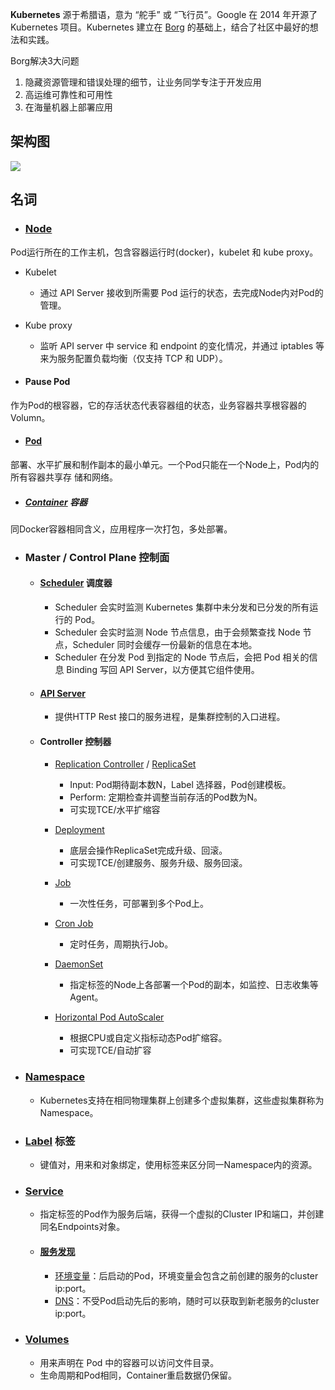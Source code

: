 **Kubernetes** 源于希腊语，意为 “舵手” 或 “飞行员”。Google 在 2014 年开源了 Kubernetes 项目。Kubernetes 建立在 [Borg](https://research.google/pubs/pub43438/) 的基础上，结合了社区中最好的想法和实践。

Borg解决3大问题

1.  隐藏资源管理和错误处理的细节，让业务同学专注于开发应用
1.  高运维可靠性和可用性
1.  在海量机器上部署应用

## 架构图

![](https://p3-juejin.byteimg.com/tos-cn-i-k3u1fbpfcp/bce7bb2304b54dc085b30db1676f1c8d~tplv-k3u1fbpfcp-zoom-1.image)

## **名词**

-   ### [Node](https://kubernetes.io/docs/concepts/architecture/nodes/)

Pod运行所在的工作主机，包含容器运行时(docker)，kubelet 和 kube proxy。

-   Kubelet

    -   通过 API Server 接收到所需要 Pod 运行的状态，去完成Node内对Pod的管理。

-   Kube proxy

    -   监听 API server 中 service 和 endpoint 的变化情况，并通过 iptables 等来为服务配置负载均衡（仅支持 TCP 和 UDP）。

-   #### Pause Pod

作为Pod的根容器，它的存活状态代表容器组的状态，业务容器共享根容器的Volumn。

-   #### [Pod](https://kubernetes.io/zh/docs/concepts/workloads/pods/pod-overview/)

部署、水平扩展和制作副本的最小单元。一个Pod只能在一个Node上，Pod内的所有容器共享存 储和网络。

-   ##### [Container](https://kubernetes.io/docs/concepts/containers/overview/) 容器

同Docker容器相同含义，应用程序一次打包，多处部署。

-   ### Master / Control Plane 控制面

    -   #### [Scheduler](https://kubernetes.io/docs/concepts/scheduling-eviction/kube-scheduler/) 调度器

        -   Scheduler 会实时监测 Kubernetes 集群中未分发和已分发的所有运行的 Pod。
        -   Scheduler 会实时监测 Node 节点信息，由于会频繁查找 Node 节点，Scheduler 同时会缓存一份最新的信息在本地。
        -   Scheduler 在分发 Pod 到指定的 Node 节点后，会把 Pod 相关的信息 Binding 写回 API Server，以方便其它组件使用。

    -   #### [API Server](https://kubernetes.io/zh/docs/concepts/architecture/master-node-communication/)

        -   提供HTTP Rest 接口的服务进程，是集群控制的入口进程。

    -   #### Controller 控制器

        -   [Replication Controller](https://kubernetes.io/zh/docs/concepts/workloads/controllers/replicationcontroller/) / [ReplicaSet](https://kubernetes.io/zh/docs/concepts/workloads/controllers/replicaset/)

            -   Input: Pod期待副本数N，Label 选择器，Pod创建模板。
            -   Perform: 定期检查并调整当前存活的Pod数为N。
            -   可实现TCE/水平扩缩容

        -   [Deployment](https://kubernetes.io/zh/docs/concepts/workloads/controllers/deployment/)

            -   底层会操作ReplicaSet完成升级、回滚。
            -   可实现TCE/创建服务、服务升级、服务回滚。

        -   [Job](https://kubernetes.io/docs/concepts/workloads/controllers/jobs-run-to-completion/)

            -   一次性任务，可部署到多个Pod上。

        -   [Cron Job](https://kubernetes.io/zh/docs/concepts/workloads/controllers/cron-jobs/)

            -   定时任务，周期执行Job。

        -   [DaemonSet](https://kubernetes.io/zh/docs/concepts/workloads/controllers/daemonset/)

            -   指定标签的Node上各部署一个Pod的副本，如监控、日志收集等Agent。

        -   [Horizontal Pod AutoScaler](https://kubernetes.io/zh/docs/tasks/run-application/horizontal-pod-autoscale/)

            -   根据CPU或自定义指标动态Pod扩缩容。
            -   可实现TCE/自动扩容

-   ### [Namespace](https://kubernetes.io/docs/concepts/overview/working-with-objects/namespaces/)

    -   Kubernetes支持在相同物理集群上创建多个虚拟集群，这些虚拟集群称为Namespace。

-   ### [Label](https://kubernetes.io/zh/docs/concepts/overview/working-with-objects/labels/) 标签

    -   键值对，用来和对象绑定，使用标签来区分同一Namespace内的资源。

-   ### [Service](https://kubernetes.io/zh/docs/concepts/services-networking/service/#%E5%AE%9A%E4%B9%89-service)

    -   指定标签的Pod作为服务后端，获得一个虚拟的Cluster IP和端口，并创建同名Endpoints对象。

    -   #### [服务发现](https://kubernetes.io/zh/docs/concepts/services-networking/service/#%E6%9C%8D%E5%8A%A1%E5%8F%91%E7%8E%B0)

        -   [环境变量](https://kubernetes.io/zh/docs/concepts/services-networking/service/#环境变量)：后启动的Pod，环境变量会包含之前创建的服务的cluster ip:port。
        -   [DNS](https://kubernetes.io/zh/docs/concepts/services-networking/dns-pod-service/)：不受Pod启动先后的影响，随时可以获取到新老服务的cluster ip:port。

-   ### [Volumes](https://kubernetes.io/zh/docs/concepts/storage/volumes/)

    -   用来声明在 Pod 中的容器可以访问文件目录。
    -   生命周期和Pod相同，Container重启数据仍保留。